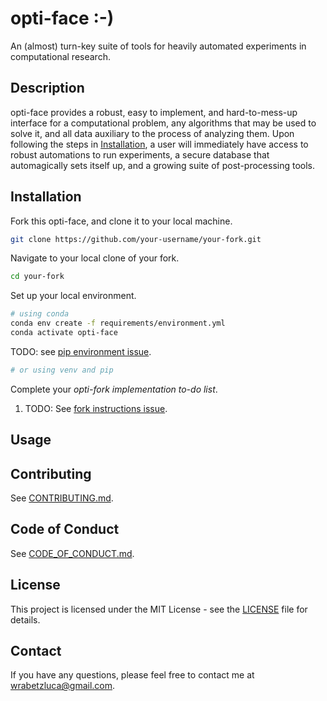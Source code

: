 # opti-face :-)
An (almost) turn-key suite of tools for heavily automated experiments in computational research.

## Description
opti-face provides a robust, easy to implement, and hard-to-mess-up interface for a computational problem, any algorithms that may be used to solve it, and all data auxiliary to the process of analyzing them. Upon following the steps in [Installation](#installation), a user will immediately have access to robust automations to run experiments, a secure database that automagically sets itself up, and a growing suite of post-processing tools.

## Installation
Fork this opti-face, and clone it to your local machine.
```bash
git clone https://github.com/your-username/your-fork.git
```
Navigate to your local clone of your fork.
```bash
cd your-fork
```

Set up your local environment.
```bash
# using conda
conda env create -f requirements/environment.yml
conda activate opti-face
```
TODO: see [pip environment issue](https://github.com/lucawrabetz/opti-face/issues/3).
```bash
# or using venv and pip
```

Complete your *opti-fork implementation to-do list*.

1. TODO: See [fork instructions issue](https://github.com/lucawrabetz/opti-face/issues/1).

## Usage

## Contributing
See [CONTRIBUTING.md](docs/CONTRIBUTING.md).

## Code of Conduct
See [CODE_OF_CONDUCT.md](docs/CODE_OF_CONDUCT.md).

## License
This project is licensed under the MIT License - see the [LICENSE](LICENSE) file for details.

## Contact
If you have any questions, please feel free to contact me at wrabetzluca@gmail.com.
